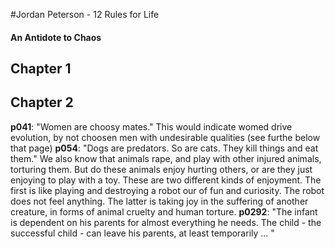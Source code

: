 #Jordan Peterson - 12 Rules for Life
#### An Antidote to Chaos

## Chapter 1


## Chapter 2
__p041__: "Women are choosy mates." This would indicate womed drive evolution, by not
choosen men with undesirable qualities (see furthe below that page)
__p054__: "Dogs are predators. So are cats. They kill things and eat them." We also 
know that animals rape, and play with other injured animals, torturing them. But do these animals enjoy hurting others, or are they just enjoying to play with a toy. These are two different kinds of enjoyment. The first is like playing and destroying a robot our of fun and curiosity. The robot does not feel anything. The latter is taking joy in the suffering of another creature, in forms of animal cruelty and human torture.
__p0292__: "The infant is dependent on his parents for almost everything he needs. The child - the successful child - can leave his parents, at least temporarily ... "
